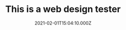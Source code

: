 ---
templateKey: portfolio-item
title: This is a web design tester
portfolioCategory: web design
description: Some overview text about the project
featuredImage: ../../../img/about_header.jpg
date: 2021-02-01T15:04:10.000Z
projectImages:
    imageOne: ../../../img/about_header.jpg
    imageTwo: ../../../img/about_header.jpg
    imageThree: ../../../img/about_header.jpg
    imageFour: ../../../img/about_header.jpg
    imageFive: ../../../img/about_header.jpg
    imageSix: ../../../img/about_header.jpg
    imageSeven: ../../../img/about_header.jpg
    imageEight: ../../../img/about_header.jpg
    imageNine: ../../../img/about_header.jpg
    imageTen: ../../../img/about_header.jpg
---